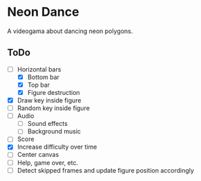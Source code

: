 # Neon Dance
A videogama about dancing neon polygons.


## ToDo
- [ ] Horizontal bars
    - [x] Bottom bar
    - [x] Top bar
    - [x] Figure destruction
- [x] Draw key inside figure
- [ ] Random key inside figure
- [ ] Audio
    - [ ] Sound effects
    - [ ] Background music
- [ ] Score
- [x] Increase difficulty over time
- [ ] Center canvas
- [ ] Help, game over, etc.
- [ ] Detect skipped frames and update figure position accordingly
